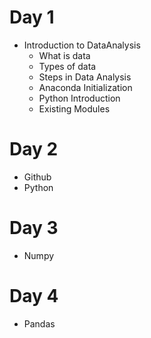 # Day 1
  + Introduction to DataAnalysis
    + What is data
    + Types of data
    + Steps in Data Analysis
    + Anaconda Initialization
    + Python Introduction
    + Existing Modules
 
 # Day 2
  + Github
  + Python
  
 # Day 3
  + Numpy
 
 # Day 4
  + Pandas

